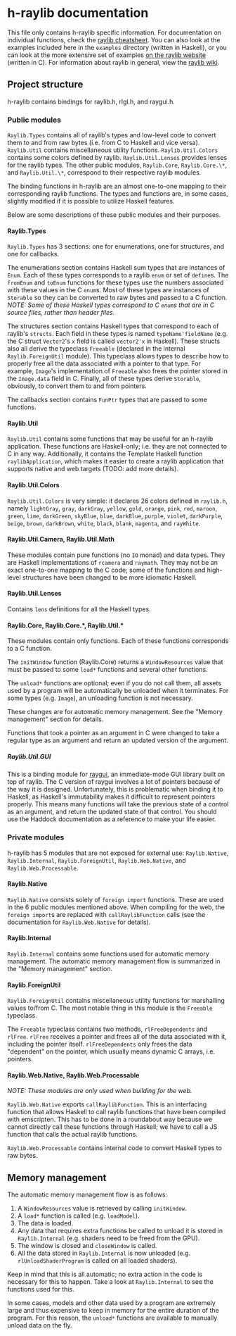 # h-raylib documentation

This file only contains h-raylib specific information. For documentation on individual functions, check the [raylib cheatsheet](https://www.raylib.com/cheatsheet/cheatsheet.html). You can also look at the examples included here in the `examples` directory (written in Haskell), or you can look at the more extensive set of examples [on the raylib website](https://www.raylib.com/examples.html) (written in C). For information about raylib in general, view the [raylib wiki](https://github.com/raysan5/raylib/wiki).

## Project structure

h-raylib contains bindings for raylib.h, rlgl.h, and raygui.h.

### Public modules

`Raylib.Types` contains all of raylib's types and low-level code to convert them to and from raw bytes (i.e. from C to Haskell and vice versa). `Raylib.Util` contains miscellaneous utility functions. `Raylib.Util.Colors` contains some colors defined by raylib. `Raylib.Util.Lenses` provides lenses for the raylib types. The other public modules, `Raylib.Core`, `Raylib.Core.\*`, and `Raylib.Util.\*`, correspond to their respective raylib modules.

The binding functions in h-raylib are an almost one-to-one mapping to their corresponding raylib functions. The types and functions are, in some cases, slightly modified if it is possible to utilize Haskell features.

Below are some descriptions of these public modules and their purposes.

#### Raylib.Types

`Raylib.Types` has 3 sections: one for enumerations, one for structures, and one for callbacks.

The enumerations section contains Haskell sum types that are instances of `Enum`. Each of these types corresponds to a raylib `enum` or set of `define`s. The `fromEnum` and `toEnum` functions for these types use the numbers associated with these values in the C `enum`s. Most of these types are instances of `Storable` so they can be converted to raw bytes and passed to a C function. _NOTE: Some of these Haskell types correspond to C `enum`s that are in C source files, rather than header files._

The structures section contains Haskell types that correspond to each of raylib's `structs`. Each field in these types is named `typeName'fieldName` (e.g. the C struct `Vector2`'s `x` field is called `vector2'x` in Haskell). These structs also all derive the typeclass `Freeable` (declared in the internal `Raylib.ForeignUtil` module). This typeclass allows types to describe how to properly free all the data associated with a pointer to that type. For example, `Image`'s implementation of `Freeable` also frees the pointer stored in the `Image.data` field in C. Finally, all of these types derive `Storable`, obviously, to convert them to and from pointers.

The callbacks section contains `FunPtr` types that are passed to some functions.

#### Raylib.Util

`Raylib.Util` contains some functions that may be useful for an h-raylib application. These functions are Haskell-only; i.e. they are not connected to C in any way. Additionally, it contains the Template Haskell function `raylibApplication`, which makes it easier to create a raylib application that supports native and web targets (TODO: add more details).

#### Raylib.Util.Colors

`Raylib.Util.Colors` is very simple: it declares 26 colors defined in `raylib.h`, namely `lightGray`, `gray`, `darkGray`, `yellow`, `gold`, `orange`, `pink`, `red`, `maroon`, `green`, `lime`, `darkGreen`, `skyBlue`, `blue`, `darkBlue`, `purple`, `violet`, `darkPurple`, `beige`, `brown`, `darkBrown`, `white`, `black`, `blank`, `magenta`, and `rayWhite`.

#### Raylib.Util.Camera, Raylib.Util.Math

These modules contain pure functions (no `IO` monad) and data types. They are Haskell implementations of `rcamera` and `raymath`. They may not be an exact one-to-one mapping to the C code; some of the functions and high-level structures have been changed to be more idiomatic Haskell.

#### Raylib.Util.Lenses

Contains `lens` definitions for all the Haskell types.

#### Raylib.Core, Raylib.Core.\*, Raylib.Util.\*

These modules contain only functions. Each of these functions corresponds to a C function.

The `initWindow` function (Raylib.Core) returns a `WindowResources` value that must be passed to some `load*` functions and several other functions. 

The `unload*` functions are optional; even if you do not call them, all assets used by a program will be automatically be unloaded when it terminates. For some types (e.g. `Image`), an unloading function is not necessary.

These changes are for automatic memory management. See the "Memory management" section for details.

Functions that took a pointer as an argument in C were changed to take a regular type as an argument and return an updated version of the argument.

##### Raylib.Util.GUI

This is a binding module for [raygui](https://github.com/raysan5/raygui), an immediate-mode GUI library built on top of raylib. The C version of raygui involves a lot of pointers because of the way it is designed. Unfortunately, this is problematic when binding it to Haskell, as Haskell's immutability makes it difficult to represent pointers properly. This means many functions will take the previous state of a control as an argument, and return the updated state of that control. You should use the Haddock documentation as a reference to make your life easier.

### Private modules

h-raylib has 5 modules that are not exposed for external use: `Raylib.Native`, `Raylib.Internal`, `Raylib.ForeignUtil`, `Raylib.Web.Native`, and `Raylib.Web.Processable`.

#### Raylib.Native

`Raylib.Native` consists solely of `foreign import` functions. These are used in the 6 public modules mentioned above. When compiling for the web, the `foreign import`s are replaced with `callRaylibFunction` calls (see the documentation for `Raylib.Web.Native` for details).

#### Raylib.Internal

`Raylib.Internal` contains some functions used for automatic memory management. The automatic memory management flow is summarized in the "Memory management" section.

#### Raylib.ForeignUtil

`Raylib.ForeignUtil` contains miscellaneous utility functions for marshalling values to/from C. The most notable thing in this module is the `Freeable` typeclass.

The `Freeable` typeclass contains two methods, `rlFreeDependents` and `rlFree`. `rlFree` receives a pointer and frees all of the data associated with it, including the pointer itself. `rlFreeDependents` only frees the data "dependent" on the pointer, which usually means dynamic C arrays, i.e. pointers.

#### Raylib.Web.Native, Raylib.Web.Processable

_NOTE: These modules are only used when building for the web._

`Raylib.Web.Native` exports `callRaylibFunction`. This is an interfacing function that allows Haskell to call raylib functions that have been compiled with emscripten. This has to be done in a roundabout way because we cannot directly call these functions through Haskell; we have to call a JS function that calls the actual raylib functions.

`Raylib.Web.Processable` contains internal code to convert Haskell types to raw bytes.

## Memory management

The automatic memory management flow is as follows:

1. A `WindowResources` value is retrieved by calling `initWindow`.
2. A `load*` function is called (e.g. `loadModel`).
3. The data is loaded.
4. Any data that requires extra functions be called to unload it is stored in `Raylib.Internal` (e.g. shaders need to be freed from the GPU).
5. The window is closed and `closeWindow` is called.
6. All the data stored in `Raylib.Internal` is now unloaded (e.g. `rlUnloadShaderProgram` is called on all loaded shaders).

Keep in mind that this is all automatic; no extra action in the code is necessary for this to happen. Take a look at `Raylib.Internal` to see the functions used for this.

In some cases, models and other data used by a program are extremely large and thus expensive to keep in memory for the entire duration of the program. For this reason, the `unload*` functions are available to manually unload data on the fly.
